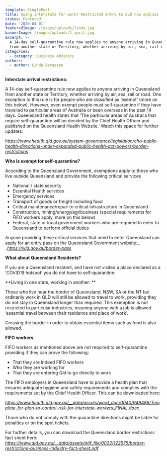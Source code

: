 ```yaml
---
template: SinglePost
title: Going interstate for work? Restricted entry to QLD now applies
status: Featured
date: '2020-04-01'
featuredImage: /images/uploads/linda.jpg
bannerImage: /images/uploads/1-april.jpg
excerpt: >-
  A 14-day self-quarantine rule now applies to anyone arriving in Queensland
  from another state or Territory, whether arriving by air, sea, rail or road. 
categories:
  - category: Business Advisory
authors:
  - author: Linda Bergesen
---
```

**Interstate arrival restrictions:** 

A 14-day self-quarantine rule now applies to anyone arriving in Queensland from another state or Territory, whether arriving by air, sea, rail or road. One exception to this rule is for people who are classified as ‘exempt’ (more on this below). However, even exempt people must self-quarantine if they have travelled to particular areas of Australia or been overseas in the past 14 days. Queensland health states that ‘The particular areas of Australia that require self-quarantine will be decided by the Chief Health Officer and published on the Queensland Health Website.’ Watch this space for further updates: 

[_https://www.health.qld.gov.au/system-governance/legislation/cho-public-health-directions-under-expanded-public-health-act-powers/border-restrictions_
](https://www.health.qld.gov.au/system-governance/legislation/cho-public-health-directions-under-expanded-public-health-act-powers/border-restrictions)

**Who is exempt for self-quarantine?**

According to the Queensland Government, exemptions apply to those who live outside Queensland and provide the following critical services

* National / state security
* Essential Health services
* Emergency services
* Transport of goods or freight including food
* Critical maintenance/repair to critical infrastructure in Queensland
* Construction, mining/energy/agribusiness (special requirements for FIFO workers apply, more on this below)
* Federal, state or local government workers who are required to enter to Queensland to perform official duties

Anyone providing these critical services that need to enter Queensland can apply for an entry pass on the Queensland Government website:_ _[_https://wld.gov.au/border-pass_
](https://wld.gov.au/border-pass)

**What about Queensland Residents?**

If you are a Queensland resident, and have not visited a place declared as a ‘COVID19 hotspot’ you do not have to self-quarantine. 

**Living in one state, working in another:
**

Those who live near the border of Queensland, NSW, SA or the NT but ordinarily work in QLD will still be allowed to travel to work, providing they do not stay in Queensland longer than required. This exemption is not restricted to particular industries, meaning anyone with a job is allowed ‘essential travel between their residence and place of work’. 

Crossing the border in order to obtain essential items such as food is also allowed. 

**FIFO workers**

FIFO workers as mentioned above are not required to self-quarantine providing if they can prove the following:

* That they are indeed FIFO workers
* Who they are working for
* That they are entering Qld to go directly to work

The FIFO employers in Queensland have to provide a health plan that ensures adequate hygiene and safety requirements and complies with the requirements set by the Chief Health Officer. This can be downloaded here:

[_https://www.health.qld.gov.au/__data/assets/word_doc/0040/949486/Template-for-plan-to-control-risk-for-interstate-workers_FINAL.docx_
](https://www.health.qld.gov.au/__data/assets/word_doc/0040/949486/Template-for-plan-to-control-risk-for-interstate-workers_FINAL.docx)

Those who do not comply with the quarantine directions might be liable for penalties or on the spot tickets.

For further details, you can download the Queensland border restrictions fact sheet here: [_https://www.qld.gov.au/__data/assets/pdf_file/0022/122575/border-restrictions-business-industry-fact-sheet.pdf_
](https://www.qld.gov.au/__data/assets/pdf_file/0022/122575/border-restrictions-business-industry-fact-sheet.pdf)
